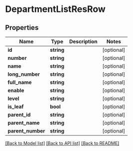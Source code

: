 # DepartmentListResRow

## Properties
Name | Type | Description | Notes
------------ | ------------- | ------------- | -------------
**id** | **string** |  | [optional] 
**number** | **string** |  | [optional] 
**name** | **string** |  | [optional] 
**long_number** | **string** |  | [optional] 
**full_name** | **string** |  | [optional] 
**enable** | **string** |  | [optional] 
**level** | **string** |  | [optional] 
**is_leaf** | **bool** |  | [optional] 
**parent_id** | **string** |  | [optional] 
**parent_name** | **string** |  | [optional] 
**parent_number** | **string** |  | [optional] 

[[Back to Model list]](../README.md#documentation-for-models) [[Back to API list]](../README.md#documentation-for-api-endpoints) [[Back to README]](../README.md)


